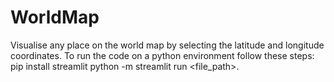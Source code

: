 # WorldMap
Visualise any place on the world map by selecting the latitude and longitude coordinates.
To run the code on a python environment follow these steps:
pip install streamlit
python -m streamlit run <file_path>.
